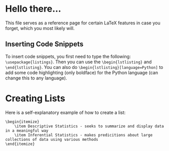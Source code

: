 # Hello there...

This file serves as a reference page for certain LaTeX features in case you forget, which you most likely will.

## Inserting Code Snippets

To insert code snippets, you first need to type the following: `\usepackage{listings}`. Then you can use the `\begin{lstlisting}` and `\end{lstlisting}`. You can also do `\begin{lstlisting}[language=Python]` to add some code highlighting (only boldface) for the Python language (can change this to any language).

# Creating Lists

Here is a self-explanatory example of how to create a list:

```
\begin{itemize}
    \item Descriptive Statistics - seeks to summarize and display data in a meaningful way
    \item Inferential Statistics - makes predicitions about large collections of data using various methods
\end{itemize}
```
